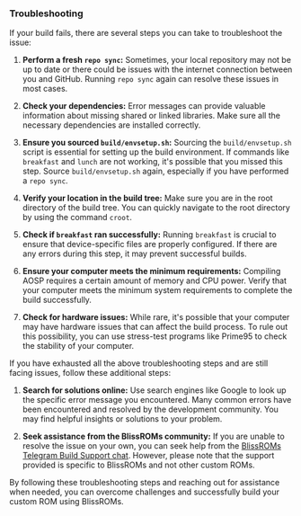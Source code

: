 ### Troubleshooting

If your build fails, there are several steps you can take to troubleshoot the issue:

1. **Perform a fresh `repo sync`:** Sometimes, your local repository may not be up to date or there could be issues with the internet connection between you and GitHub. Running `repo sync` again can resolve these issues in most cases.

2. **Check your dependencies:** Error messages can provide valuable information about missing shared or linked libraries. Make sure all the necessary dependencies are installed correctly. 

3. **Ensure you sourced `build/envsetup.sh`:** Sourcing the `build/envsetup.sh` script is essential for setting up the build environment. If commands like `breakfast` and `lunch` are not working, it's possible that you missed this step. Source `build/envsetup.sh` again, especially if you have performed a `repo sync`.

4. **Verify your location in the build tree:** Make sure you are in the root directory of the build tree. You can quickly navigate to the root directory by using the command `croot`.

5. **Check if `breakfast` ran successfully:** Running `breakfast` is crucial to ensure that device-specific files are properly configured. If there are any errors during this step, it may prevent successful builds.

6. **Ensure your computer meets the minimum requirements:** Compiling AOSP requires a certain amount of memory and CPU power. Verify that your computer meets the minimum system requirements to complete the build successfully.

7. **Check for hardware issues:** While rare, it's possible that your computer may have hardware issues that can affect the build process. To rule out this possibility, you can use stress-test programs like Prime95 to check the stability of your computer.

If you have exhausted all the above troubleshooting steps and are still facing issues, follow these additional steps:

1. **Search for solutions online:** Use search engines like Google to look up the specific error message you encountered. Many common errors have been encountered and resolved by the development community. You may find helpful insights or solutions to your problem.

2. **Seek assistance from the BlissROMs community:** If you are unable to resolve the issue on your own, you can seek help from the [BlissROMs Telegram Build Support chat](https://t.me/Team_Bliss_Build_Support). However, please note that the support provided is specific to BlissROMs and not other custom ROMs.

By following these troubleshooting steps and reaching out for assistance when needed, you can overcome challenges and successfully build your custom ROM using BlissROMs.